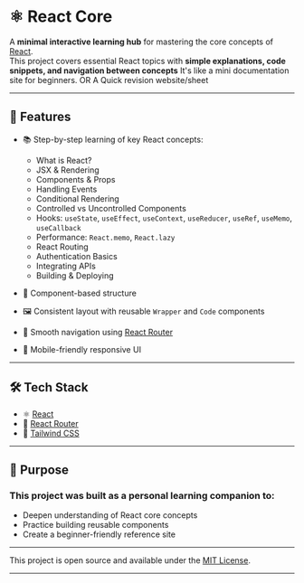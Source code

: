 # ⚛️ React Core

A **minimal interactive learning hub** for mastering the core concepts of [React](https://react.dev).  
This project covers essential React topics with **simple explanations, code snippets, and navigation between concepts** It's like a mini documentation site for beginners.
OR
A Quick revision website/sheet

---

## 🚀 Features

- 📚 Step-by-step learning of key React concepts:

  - What is React?
  - JSX & Rendering
  - Components & Props
  - Handling Events
  - Conditional Rendering
  - Controlled vs Uncontrolled Components
  - Hooks: `useState`, `useEffect`, `useContext`, `useReducer`, `useRef`, `useMemo`, `useCallback`
  - Performance: `React.memo`, `React.lazy`
  - React Routing
  - Authentication Basics
  - Integrating APIs
  - Building & Deploying

- 🧩 Component-based structure
- 🖼 Consistent layout with reusable `Wrapper` and `Code` components
- 🧭 Smooth navigation using [React Router](https://reactrouter.com/)
- 📱 Mobile-friendly responsive UI

---

## 🛠️ Tech Stack

- ⚛️ [React](https://react.dev)
- 🧭 [React Router](https://reactrouter.com/)
- 💨 [Tailwind CSS](https://tailwindcss.com/)

---


## 📌 Purpose

### This project was built as a personal learning companion to:

 - Deepen understanding of React core concepts
 - Practice building reusable components
 - Create a beginner-friendly reference site

 ---

 This project is open source and available under the [MIT License](LICENSE).

---